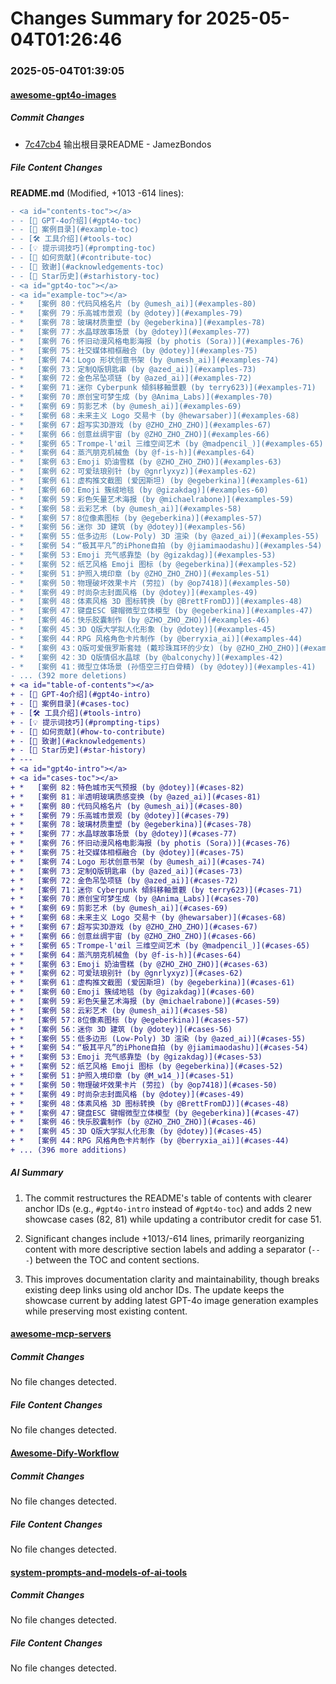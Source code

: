 # Changes Summary for 2025-05-04T01:26:46

### 2025-05-04T01:39:05

#### [awesome-gpt4o-images](https://github.com/jamez-bondos/awesome-gpt4o-images)

##### Commit Changes

- [7c47cb4](https://github.com/jamez-bondos/awesome-gpt4o-images/commit/7c47cb4719dba5959618f5e8f5a4b511c0b34de3) 输出根目录README - JamezBondos


##### File Content Changes

**README.md** (Modified, +1013 -614 lines):

```diff
- <a id="contents-toc"></a>
- - [🎨 GPT‑4o介绍](#gpt4o-toc)
- - [📖 案例目录](#example-toc)
- - [🛠️ 工具介绍](#tools-toc)
- - [💡 提示词技巧](#prompting-toc)
- - [🤝 如何贡献](#contribute-toc)
- - [🙏 致谢](#acknowledgements-toc)
- - [🌟 Star历史](#starhistory-toc)
- <a id="gpt4o-toc"></a>
- <a id="example-toc"></a>
- *   [案例 80：代码风格名片 (by @umesh_ai)](#examples-80)
- *   [案例 79：乐高城市景观 (by @dotey)](#examples-79)
- *   [案例 78：玻璃材质重塑 (by @egeberkina)](#examples-78)
- *   [案例 77：水晶球故事场景 (by @dotey)](#examples-77)
- *   [案例 76：怀旧动漫风格电影海报 (by photis (Sora))](#examples-76)
- *   [案例 75：社交媒体相框融合 (by @dotey)](#examples-75)
- *   [案例 74：Logo 形状创意书架 (by @umesh_ai)](#examples-74)
- *   [案例 73：定制Q版钥匙串 (by @azed_ai)](#examples-73)
- *   [案例 72：金色吊坠项链 (by @azed_ai)](#examples-72)
- *   [案例 71：迷你 Cyberpunk 傾斜移軸景觀 (by terry623)](#examples-71)
- *   [案例 70：原创宝可梦生成 (by @Anima_Labs)](#examples-70)
- *   [案例 69：剪影艺术 (by @umesh_ai)](#examples-69)
- *   [案例 68：未来主义 Logo 交易卡 (by @hewarsaber)](#examples-68)
- *   [案例 67：超写实3D游戏 (by @ZHO_ZHO_ZHO)](#examples-67)
- *   [案例 66：创意丝绸宇宙 (by @ZHO_ZHO_ZHO)](#examples-66)
- *   [案例 65：Trompe-l'œil 三维空间艺术 (by @madpencil_)](#examples-65)
- *   [案例 64：蒸汽朋克机械鱼 (by @f-is-h)](#examples-64)
- *   [案例 63：Emoji 奶油雪糕 (by @ZHO_ZHO_ZHO)](#examples-63)
- *   [案例 62：可爱珐琅别针 (by @gnrlyxyz)](#examples-62)
- *   [案例 61：虚构推文截图 (爱因斯坦) (by @egeberkina)](#examples-61)
- *   [案例 60：Emoji 簇绒地毯 (by @gizakdag)](#examples-60)
- *   [案例 59：彩色矢量艺术海报 (by @michaelrabone)](#examples-59)
- *   [案例 58：云彩艺术 (by @umesh_ai)](#examples-58)
- *   [案例 57：8位像素图标 (by @egeberkina)](#examples-57)
- *   [案例 56：迷你 3D 建筑 (by @dotey)](#examples-56)
- *   [案例 55：低多边形 (Low-Poly) 3D 渲染 (by @azed_ai)](#examples-55)
- *   [案例 54：“极其平凡”的iPhone自拍 (by @jiamimaodashu)](#examples-54)
- *   [案例 53：Emoji 充气感靠垫 (by @gizakdag)](#examples-53)
- *   [案例 52：纸艺风格 Emoji 图标 (by @egeberkina)](#examples-52)
- *   [案例 51：护照入境印章 (by @ZHO_ZHO_ZHO)](#examples-51)
- *   [案例 50：物理破坏效果卡片 (劳拉) (by @op7418)](#examples-50)
- *   [案例 49：时尚杂志封面风格 (by @dotey)](#examples-49)
- *   [案例 48：体素风格 3D 图标转换 (by @BrettFromDJ)](#examples-48)
- *   [案例 47：键盘ESC 键帽微型立体模型 (by @egeberkina)](#examples-47)
- *   [案例 46：快乐胶囊制作 (by @ZHO_ZHO_ZHO)](#examples-46)
- *   [案例 45：3D Q版大学拟人化形象 (by @dotey)](#examples-45)
- *   [案例 44：RPG 风格角色卡片制作 (by @berryxia_ai)](#examples-44)
- *   [案例 43：Q版可爱俄罗斯套娃 (戴珍珠耳环的少女) (by @ZHO_ZHO_ZHO)](#examples-43)
- *   [案例 42：3D Q版情侣水晶球 (by @balconychy)](#examples-42)
- *   [案例 41：微型立体场景 (孙悟空三打白骨精) (by @dotey)](#examples-41)
- ... (392 more deletions)
+ <a id="table-of-contents"></a>
+ - [🎨 GPT‑4o介绍](#gpt4o-intro)
+ - [📖 案例目录](#cases-toc)
+ - [🛠️ 工具介绍](#tools-intro)
+ - [💡 提示词技巧](#prompting-tips)
+ - [🤝 如何贡献](#how-to-contribute)
+ - [🙏 致谢](#acknowledgements)
+ - [🌟 Star历史](#star-history)
+ ---
+ <a id="gpt4o-intro"></a>
+ <a id="cases-toc"></a>
+ *   [案例 82：特色城市天气预报 (by @dotey)](#cases-82)
+ *   [案例 81：半透明玻璃质感变换 (by @azed_ai)](#cases-81)
+ *   [案例 80：代码风格名片 (by @umesh_ai)](#cases-80)
+ *   [案例 79：乐高城市景观 (by @dotey)](#cases-79)
+ *   [案例 78：玻璃材质重塑 (by @egeberkina)](#cases-78)
+ *   [案例 77：水晶球故事场景 (by @dotey)](#cases-77)
+ *   [案例 76：怀旧动漫风格电影海报 (by photis (Sora))](#cases-76)
+ *   [案例 75：社交媒体相框融合 (by @dotey)](#cases-75)
+ *   [案例 74：Logo 形状创意书架 (by @umesh_ai)](#cases-74)
+ *   [案例 73：定制Q版钥匙串 (by @azed_ai)](#cases-73)
+ *   [案例 72：金色吊坠项链 (by @azed_ai)](#cases-72)
+ *   [案例 71：迷你 Cyberpunk 傾斜移軸景觀 (by terry623)](#cases-71)
+ *   [案例 70：原创宝可梦生成 (by @Anima_Labs)](#cases-70)
+ *   [案例 69：剪影艺术 (by @umesh_ai)](#cases-69)
+ *   [案例 68：未来主义 Logo 交易卡 (by @hewarsaber)](#cases-68)
+ *   [案例 67：超写实3D游戏 (by @ZHO_ZHO_ZHO)](#cases-67)
+ *   [案例 66：创意丝绸宇宙 (by @ZHO_ZHO_ZHO)](#cases-66)
+ *   [案例 65：Trompe-l'œil 三维空间艺术 (by @madpencil_)](#cases-65)
+ *   [案例 64：蒸汽朋克机械鱼 (by @f-is-h)](#cases-64)
+ *   [案例 63：Emoji 奶油雪糕 (by @ZHO_ZHO_ZHO)](#cases-63)
+ *   [案例 62：可爱珐琅别针 (by @gnrlyxyz)](#cases-62)
+ *   [案例 61：虚构推文截图 (爱因斯坦) (by @egeberkina)](#cases-61)
+ *   [案例 60：Emoji 簇绒地毯 (by @gizakdag)](#cases-60)
+ *   [案例 59：彩色矢量艺术海报 (by @michaelrabone)](#cases-59)
+ *   [案例 58：云彩艺术 (by @umesh_ai)](#cases-58)
+ *   [案例 57：8位像素图标 (by @egeberkina)](#cases-57)
+ *   [案例 56：迷你 3D 建筑 (by @dotey)](#cases-56)
+ *   [案例 55：低多边形 (Low-Poly) 3D 渲染 (by @azed_ai)](#cases-55)
+ *   [案例 54：“极其平凡”的iPhone自拍 (by @jiamimaodashu)](#cases-54)
+ *   [案例 53：Emoji 充气感靠垫 (by @gizakdag)](#cases-53)
+ *   [案例 52：纸艺风格 Emoji 图标 (by @egeberkina)](#cases-52)
+ *   [案例 51：护照入境印章 (by @M_w14_)](#cases-51)
+ *   [案例 50：物理破坏效果卡片 (劳拉) (by @op7418)](#cases-50)
+ *   [案例 49：时尚杂志封面风格 (by @dotey)](#cases-49)
+ *   [案例 48：体素风格 3D 图标转换 (by @BrettFromDJ)](#cases-48)
+ *   [案例 47：键盘ESC 键帽微型立体模型 (by @egeberkina)](#cases-47)
+ *   [案例 46：快乐胶囊制作 (by @ZHO_ZHO_ZHO)](#cases-46)
+ *   [案例 45：3D Q版大学拟人化形象 (by @dotey)](#cases-45)
+ *   [案例 44：RPG 风格角色卡片制作 (by @berryxia_ai)](#cases-44)
+ ... (396 more additions)
```



##### AI Summary

1. The commit restructures the README's table of contents with clearer anchor IDs (e.g., `#gpt4o-intro` instead of `#gpt4o-toc`) and adds 2 new showcase cases (82, 81) while updating a contributor credit for case 51.

2. Significant changes include +1013/-614 lines, primarily reorganizing content with more descriptive section labels and adding a separator (`---`) between the TOC and content sections.

3. This improves documentation clarity and maintainability, though breaks existing deep links using old anchor IDs. The update keeps the showcase current by adding latest GPT-4o image generation examples while preserving most existing content.

#### [awesome-mcp-servers](https://github.com/punkpeye/awesome-mcp-servers)

##### Commit Changes

No file changes detected.

##### File Content Changes

No file changes detected.

#### [Awesome-Dify-Workflow](https://github.com/svcvit/Awesome-Dify-Workflow)

##### Commit Changes

No file changes detected.

##### File Content Changes

No file changes detected.

#### [system-prompts-and-models-of-ai-tools](https://github.com/x1xhlol/system-prompts-and-models-of-ai-tools)

##### Commit Changes

No file changes detected.

##### File Content Changes

No file changes detected.
